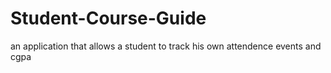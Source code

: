 Student-Course-Guide
====================

an application that allows a student to track his own attendence events and cgpa